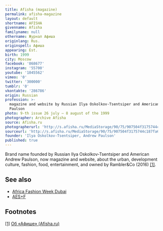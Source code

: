 ```yaml
---
title: Afisha (magazine)
permalink: afisha-magazine
layout: default
shortname: AFISHA
givenname: Afisha
familyname: null
othername: Журнал Афиша
originlang: Rus.
originspell: Афиша
appearing: Est.
birth: 1999
city: Moscow
facebook: '868677'
instagram: '55700'
youtube: '1045562'
vimeo: '0'
twitter: '300000'
tumblr: '0'
vkontakte: '286786'
origin: Russian
profession: >-
  magazine and website by Russian Ilya Oskolkov-Tsentsiper and American Andrew
  Paulson
photo: 9-th issue 26 july — 8 august of the 1999
photographer: Archive Afisha
source: Afisha.ru
photographerurl: 'http://s.afisha.ru/MediaStorage/90/75/907504f3175744c187fa690b646a.jpg'
sourceurl: 'http://s.afisha.ru/MediaStorage/90/75/907504f3175744c187fa690b646a.jpg'
founder: 'Ilya Oskolkov-Tsentsiper, Andrew Paulson'
published: true
---
```

<!---
To edit top block see
icon "Meta Data"
on right menu
Full edit instructions
{{ site.url }}/edit
-->

Brand name founded by Russian Ilya Oskolkov-Tsentsiper and American Andrew Paulson, now magazine and website, about the urban, development culture, fashion, food, entertainment, and owned by Rambler&Co (2016) <span id="a1">[\[1\]](#f1)</span>.

## See also

+ [Africa Fashion Week Dubai](africa-fashion-week-dubai)
+ [AES+F](aes+f)

## Footnotes

[[1]](#a1) <span id="f1"></span> [Об «Афише» (Afisha.ru)](https://www.afisha.ru/about/)
